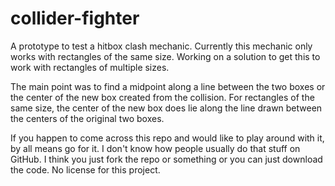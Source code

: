 # collider-fighter
A prototype to test a hitbox clash mechanic. Currently this mechanic only works with rectangles of the same size. Working on a solution to get this to work with rectangles of multiple sizes.

The main point was to find a midpoint along a line between the two boxes or the center of the new box created from the collision. For rectangles of the same size, the center of the new box does lie along the line drawn between the centers of the original two boxes.

If you happen to come across this repo and would like to play around with it, by all means go for it. I don't know how people usually do that stuff on GitHub. I think you just fork the repo or something or you can just download the code. No license for this project.
